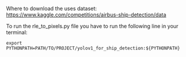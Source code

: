 Where to download the uses dataset: 
https://www.kaggle.com/competitions/airbus-ship-detection/data

To run the rle_to_pixels.py file you have to run the following line in your terminal:
```
export PYTHONPATH=PATH/TO/PROJECT/yolov1_for_ship_detection:${PYTHONPATH}
```
